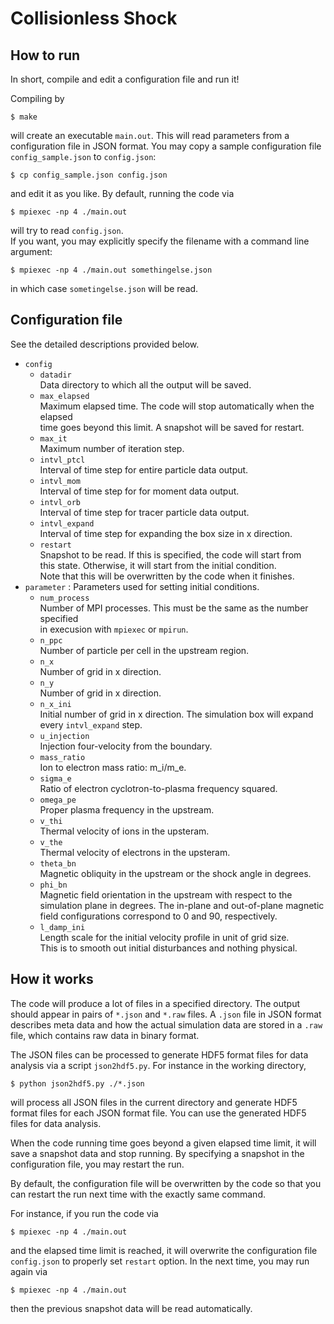 # Collisionless Shock

## How to run
In short, compile and edit a configuration file and run it!

Compiling by

```console
$ make
```

will create an executable `main.out`. This will read parameters from a configuration file in JSON format. You may copy a sample configuration file `config_sample.json` to `config.json`:

```console
$ cp config_sample.json config.json
```

and edit it as you like. By default, running the code via

```console
$ mpiexec -np 4 ./main.out
```

will try to read `config.json`.  
If you want, you may explicitly specify the filename with a command line argument:

```console
$ mpiexec -np 4 ./main.out somethingelse.json
```

in which case `sometingelse.json` will be read.

## Configuration file
See the detailed descriptions provided below.

- `config`
  - `datadir`  
    Data directory to which all the output will be saved.
  - `max_elapsed`  
    Maximum elapsed time. The code will stop automatically when the elapsed  
    time goes beyond this limit. A snapshot will be saved for restart.
  - `max_it`  
    Maximum number of iteration step.
  - `intvl_ptcl`  
    Interval of time step for entire particle data output.
  - `intvl_mom`  
    Interval of time step for for moment data output.
  - `intvl_orb`  
    Interval of time step for tracer particle data output.
  - `intvl_expand`  
    Interval of time step for expanding the box size in x direction.
  - `restart`  
    Snapshot to be read. If this is specified, the code will start from  
    this state. Otherwise, it will start from the initial condition.  
    Note that this will be overwritten by the code when it finishes.
- `parameter` : Parameters used for setting initial conditions.
  - `num_process`  
     Number of MPI processes. This must be the same as the number specified  
     in execusion with `mpiexec` or `mpirun`.
  - `n_ppc`  
     Number of particle per cell in the upstream region.
  - `n_x`  
     Number of grid in x direction.
  - `n_y`  
     Number of grid in x direction.
  - `n_x_ini`  
     Initial number of grid in x direction. The simulation box will expand  
     every `intvl_expand` step.
  - `u_injection`  
     Injection four-velocity from the boundary.
  - `mass_ratio`  
     Ion to electron mass ratio: m_i/m_e.
  - `sigma_e`  
     Ratio of electron cyclotron-to-plasma frequency squared.
  - `omega_pe`  
     Proper plasma frequency in the upstream.
  - `v_thi`  
     Thermal velocity of ions in the upsteram.
  - `v_the`  
     Thermal velocity of electrons in the upsteram.
  - `theta_bn`  
     Magnetic obliquity in the upstream or the shock angle in degrees.
  - `phi_bn`  
     Magnetic field orientation in the upstream with respect to the  
     simulation plane in degrees. The in-plane and out-of-plane magnetic  
     field configurations correspond to 0 and 90, respectively.
  - `l_damp_ini`  
     Length scale for the initial velocity profile in unit of grid size.  
     This is to smooth out initial disturbances and nothing physical.


## How it works

The code will produce a lot of files in a specified directory. The output should
appear in pairs of `*.json` and `*.raw` files. A `.json` file in JSON format
describes meta data and how the actual simulation data are stored in a `.raw`
file, which contains raw data in binary format.

The JSON files can be processed to generate HDF5 format files for data analysis
via a script `json2hdf5.py`. For instance in the working directory,

```console
$ python json2hdf5.py ./*.json
```

will process all JSON files in the current directory and generate HDF5 format
files for each JSON format file. You can use the generated HDF5 files for data
analysis.

When the code running time goes beyond a given elapsed time limit, it will save
a snapshot data and stop running. By specifying a snapshot in the configuration
file, you may restart the run.

By default, the configuration file will be overwritten by the code so that you
can restart the run next time with the exactly same command.

For instance, if you run the code via

```console
$ mpiexec -np 4 ./main.out
```

and the elapsed time limit is reached, it will overwrite the configuration file
`config.json` to properly set `restart` option.
In the next time, you may run again via

```console
$ mpiexec -np 4 ./main.out
```

then the previous snapshot data will be read automatically.

